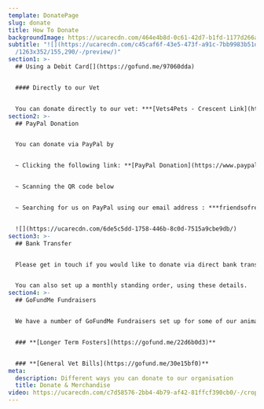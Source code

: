 ```yaml
---
template: DonatePage
slug: donate
title: How To Donate
backgroundImage: https://ucarecdn.com/464e4b8d-0c61-42d7-b1fd-1177d266a7e5/-/crop/442x212/621,124/-/preview/
subtitle: "![](https://ucarecdn.com/c45caf6f-43e5-473f-a91c-7bb9983b51d8/-/crop\
  /1263x352/155,290/-/preview/)"
section1: >-
  ## Using a Debit Card[](https://gofund.me/97060dda)


  #### Directly to our Vet


  You can donate directly to our vet: ***[Vets4Pets - Crescent Link](https://www.facebook.com/Vets4PetsCrescentLink)***, in person or via phone **028 7131 4420**
section2: >-
  ## PayPal Donation


  You can donate via PayPal by 


  ~ Clicking the following link: **[PayPal Donation](https://www.paypal.me/friendsofrescue)** 


  ~ Scanning the QR code below


  ~ Searching for us on PayPal using our email address : ***friendsofrescueni@gmail.com***


  ![](https://ucarecdn.com/6de5c5dd-1758-446b-8c0d-7515a9cbe9db/)
section3: >-
  ## Bank Transfer


  Please get in touch if you would like to donate via direct bank transfer and we can provide you with our details.


  You can also set up a monthly standing order, using these details.
section4: >-
  ## GoFundMe Fundraisers


  We have a number of GoFundMe Fundraisers set up for some of our animals. Our current fundraisers can be found below:


  ### **[Longer Term Fosters](https://gofund.me/22d6b0d3)**


  ### **[G﻿eneral Vet Bills](https://gofund.me/30e15bf0)**
meta:
  description: Different ways you can donate to our organisation
  title: Donate & Merchandise
video: https://ucarecdn.com/c7d58576-2bb4-4b79-af42-81ffcf390cb0/-/crop/528x357/0,170/-/preview/
---
```

